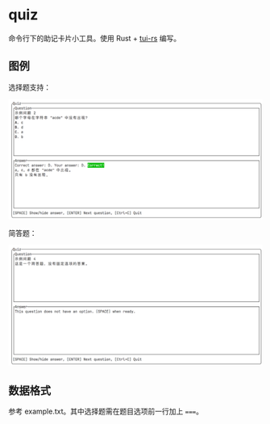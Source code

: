 # quiz

命令行下的助记卡片小工具。使用 Rust + [tui-rs](https://github.com/fdehau/tui-rs) 编写。

## 图例

选择题支持：

![Example 1](assets/example_1.png)

简答题：

![Example 2](assets/example_2.png)

## 数据格式

参考 example.txt。其中选择题需在题目选项前一行加上 `===`。
